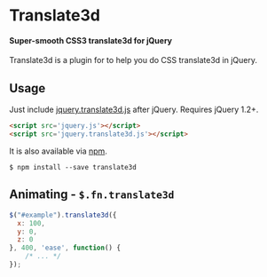# Translate3d
#### Super-smooth CSS3 translate3d for jQuery

Translate3d is a plugin for to help you do CSS translate3d in jQuery.

Usage
-----
Just include [jquery.translate3d.js] after jQuery. Requires jQuery 1.2+.

``` html
<script src='jquery.js'></script>
<script src='jquery.translate3d.js'></script>
```

It is also available via [npm].

    $ npm install --save translate3d

[npm]: http://npmjs.org/package/translate3d
[jquery.translate3d.js]: http://npmjs.org/package/translate3d


Animating - `$.fn.translate3d`
-----------------------------
``` javascript
$("#example").translate3d({
  x: 100,
  y: 0,
  z: 0
}, 400, 'ease', function() {
	/* ... */
});
```